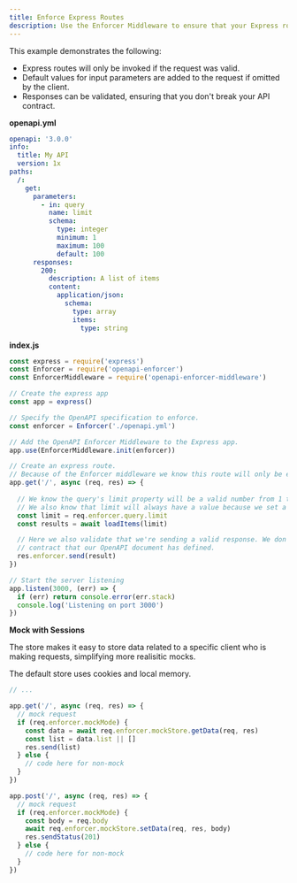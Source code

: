 ```yaml
---
title: Enforce Express Routes
description: Use the Enforcer Middleware to ensure that your Express routes are only invoked when the request is valid.
---
```


This example demonstrates the following:

- Express routes will only be invoked if the request was valid.
- Default values for input parameters are added to the request if omitted by the client.
- Responses can be validated, ensuring that you don't break your API contract.

**openapi.yml**

```yaml
openapi: '3.0.0'
info:
  title: My API
  version: 1x
paths:
  /:
    get:
      parameters:
        - in: query
          name: limit
          schema:
            type: integer
            minimum: 1
            maximum: 100
            default: 100
      responses:
        200:
          description: A list of items
          content:
            application/json:
              schema:
                type: array
                items:
                  type: string
```

**index.js**

```js
const express = require('express')
const Enforcer = require('openapi-enforcer')
const EnforcerMiddleware = require('openapi-enforcer-middleware')

// Create the express app
const app = express()

// Specify the OpenAPI specification to enforce.
const enforcer = Enforcer('./openapi.yml')

// Add the OpenAPI Enforcer Middleware to the Express app. 
app.use(EnforcerMiddleware.init(enforcer))

// Create an express route.
// Because of the Enforcer middleware we know this route will only be executed if the request is valid.
app.get('/', async (req, res) => {
  
  // We know the query's limit property will be a valid number from 1 to 100.
  // We also know that limit will always have a value because we set a default value.
  const limit = req.enforcer.query.limit
  const results = await loadItems(limit)

  // Here we also validate that we're sending a valid response. We don't want to break the
  // contract that our OpenAPI document has defined.
  res.enforcer.send(result)
})

// Start the server listening
app.listen(3000, (err) => {
  if (err) return console.error(err.stack)
  console.log('Listening on port 3000')
})
```

**Mock with Sessions**

The store makes it easy to store data related to a specific client who is making requests, simplifying more realisitic mocks.

The default store uses cookies and local memory.

```js
// ...

app.get('/', async (req, res) => {
  // mock request
  if (req.enforcer.mockMode) {
    const data = await req.enforcer.mockStore.getData(req, res)
    const list = data.list || []
    res.send(list)
  } else {
    // code here for non-mock
  }
})

app.post('/', async (req, res) => {
  // mock request
  if (req.enforcer.mockMode) {
    const body = req.body
    await req.enforcer.mockStore.setData(req, res, body)
    res.sendStatus(201)
  } else {
    // code here for non-mock
  }
})
```
